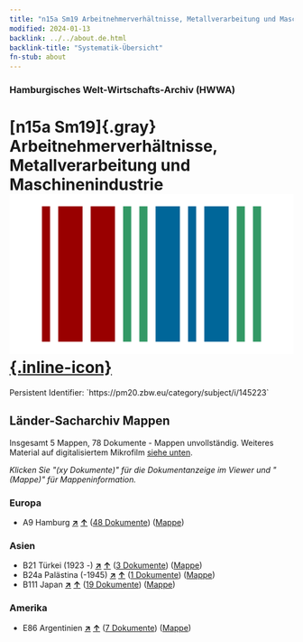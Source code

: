 ```yaml
---
title: "n15a Sm19 Arbeitnehmerverhältnisse, Metallverarbeitung und Maschinenindustrie"
modified: 2024-01-13
backlink: ../../about.de.html
backlink-title: "Systematik-Übersicht"
fn-stub: about
---
```


### Hamburgisches Welt-Wirtschafts-Archiv (HWWA)

# [n15a Sm19]{.gray}&#8201; Arbeitnehmerverhältnisse, Metallverarbeitung und Maschinenindustrie &#160; [![Wikidata](/images/Wikidata-logo.svg "Wikidata"){.inline-icon}](http://www.wikidata.org/entity/Q104710815)

<div class="hint">Persistent Identifier: `https://pm20.zbw.eu/category/subject/i/145223`</div>







## Länder-Sacharchiv Mappen






Insgesamt 5 Mappen, 78 Dokumente - Mappen unvollständig. Weiteres Material auf digitalisiertem Mikrofilm [siehe unten](#filmsections).

_Klicken Sie "(xy Dokumente)" für die Dokumentanzeige im Viewer und "(Mappe)" für Mappeninformation._




### Europa

- A9 Hamburg [**&nearr;**](../../../geo/i/140905/about.de.html "Hamburg (alle Mappen)") [**&uarr;**](../../../geo/about.de.html#A9 "Ländersystematik") (<a href="https://pm20.zbw.eu/iiifview/folder/sh/140905,145223" title="über: Hamburg : Arbeitnehmerverhältnisse, Metallverarbeitung und Maschinenindustrie" target="_blank">48 Dokumente</a>) ([Mappe](../../../../folder/sh/1409xx/140905/1452xx/145223/about.de.html))

### Asien

- B21 Türkei (1923 -) [**&nearr;**](../../../geo/i/141111/about.de.html "Türkei (1923 -) (alle Mappen)") [**&uarr;**](../../../geo/about.de.html#B21 "Ländersystematik") (<a href="https://pm20.zbw.eu/iiifview/folder/sh/141111,145223" title="über: Türkei (1923 -) : Arbeitnehmerverhältnisse, Metallverarbeitung und Maschinenindustrie" target="_blank">3 Dokumente</a>) ([Mappe](../../../../folder/sh/1411xx/141111/1452xx/145223/about.de.html))
- B24a Palästina (-1945) [**&nearr;**](../../../geo/i/141115/about.de.html "Palästina (-1945) (alle Mappen)") [**&uarr;**](../../../geo/about.de.html#B24a "Ländersystematik") (<a href="https://pm20.zbw.eu/iiifview/folder/sh/141115,145223" title="über: Palästina (-1945) : Arbeitnehmerverhältnisse, Metallverarbeitung und Maschinenindustrie" target="_blank">1 Dokumente</a>) ([Mappe](../../../../folder/sh/1411xx/141115/1452xx/145223/about.de.html))
- B111 Japan [**&nearr;**](../../../geo/i/141272/about.de.html "Japan (alle Mappen)") [**&uarr;**](../../../geo/about.de.html#B111 "Ländersystematik") (<a href="https://pm20.zbw.eu/iiifview/folder/sh/141272,145223" title="über: Japan : Arbeitnehmerverhältnisse, Metallverarbeitung und Maschinenindustrie" target="_blank">19 Dokumente</a>) ([Mappe](../../../../folder/sh/1412xx/141272/1452xx/145223/about.de.html))

### Amerika

- E86 Argentinien [**&nearr;**](../../../geo/i/141692/about.de.html "Argentinien (alle Mappen)") [**&uarr;**](../../../geo/about.de.html#E86 "Ländersystematik") (<a href="https://pm20.zbw.eu/iiifview/folder/sh/141692,145223" title="über: Argentinien : Arbeitnehmerverhältnisse, Metallverarbeitung und Maschinenindustrie" target="_blank">7 Dokumente</a>) ([Mappe](../../../../folder/sh/1416xx/141692/1452xx/145223/about.de.html))



<a id="filmsections" />













